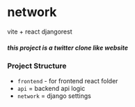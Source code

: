 # network

vite + react djangorest
##### this project is a twitter clone like website

### Project Structure

- `frontend` - for frontend react folder
- `api` = backend api logic
- `network` = django settings